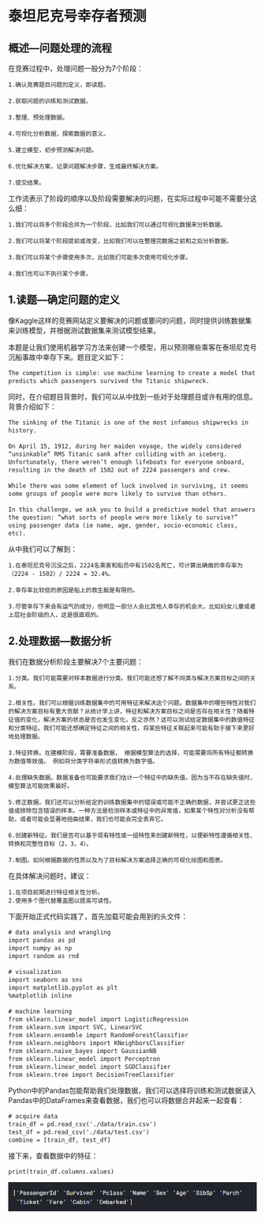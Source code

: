 # 泰坦尼克号幸存者预测

## 概述—问题处理的流程

在竞赛过程中，处理问题一般分为7个阶段：

```
1.确认竞赛题目问题的定义，即读题。

2.获取问题的训练和测试数据。

3.整理、预处理数据。

4.可视化分析数据，探索数据的意义。

5.建立模型，初步预测解决问题。

6.优化解决方案，记录问题解决步骤，生成最终解决方案。

7.提交结果。
```

工作流表示了阶段的顺序以及阶段需要解决的问题，在实际过程中可能不需要分这么细：

```
1.我们可以将多个阶段合并为一个阶段，比如我们可以通过可视化数据来分析数据。

2.我们可以将某个阶段提前或改变，比如我们可以在整理完数据之前和之后分析数据。

3.我们可以将某个步骤使用多次，比如我们可能多次使用可视化步骤。

4.我们也可以不执行某个步骤。
```

## 1.读题—确定问题的定义

像Kaggle这样的竞赛网站定义要解决的问题或要问的问题，同时提供训练数据集来训练模型，并根据测试数据集来测试模型结果。

本题是让我们使用机器学习方法来创建一个模型，用以预测哪些乘客在泰坦尼克号沉船事故中幸存下来。题目定义如下：

```
The competition is simple: use machine learning to create a model that predicts which passengers survived the Titanic shipwreck.
```

同时，在介绍题目背景时，我们可以从中找到一些对于处理题目或许有用的信息。背景介绍如下：

```
The sinking of the Titanic is one of the most infamous shipwrecks in history.

On April 15, 1912, during her maiden voyage, the widely considered “unsinkable” RMS Titanic sank after colliding with an iceberg. Unfortunately, there weren’t enough lifeboats for everyone onboard, resulting in the death of 1502 out of 2224 passengers and crew.

While there was some element of luck involved in surviving, it seems some groups of people were more likely to survive than others.

In this challenge, we ask you to build a predictive model that answers the question: “what sorts of people were more likely to survive?” using passenger data (ie name, age, gender, socio-economic class, etc).
```

从中我们可以了解到：

```
1.在泰坦尼克号沉没之后，2224名乘客和船员中有1502名死亡，可计算出确凿的幸存率为（2224 - 1502）/ 2224 = 32.4%。

2.幸存率比较低的原因是船上的救生艇是有限的。

3.尽管幸存下来会有运气的成分，但明显一部分人会比其他人幸存的机会大，比如妇女儿童或者上层社会阶级的人，这是很直观的。
```

## 2.处理数据—数据分析

我们在数据分析阶段主要解决7个主要问题：

```
1.分类。我们可能需要对样本数据进行分类。我们可能还想了解不同类与解决方案目标之间的关系。

2.相关性。我们可以根据训练数据集中的可用特征来解决这个问题。数据集中的哪些特性对我们的解决方案目标有重大贡献？从统计学上讲，特征和解决方案目标之间是否存在相关性？随着特征值的变化，解决方案的状态是否也发生变化，反之亦然？这可以测试给定数据集中的数值特征和分类特征。我们可能还想确定特征之间的相关性，将某些特征关联起来可能有助于接下来更好地处理数据。

3.特征转换。在建模阶段，需要准备数据， 根据模型算法的选择，可能需要将所有特征都转换为数值等效值。 例如将分类字符串形式值转换为数字值。

4.处理缺失数据。数据准备也可能要求我们估计一个特征中的缺失值。因为当不存在缺失值时，模型算法可能效果最好。

5.修正数据。我们还可以分析给定的训练数据集中的错误或可能不正确的数据，并尝试更正这些值或排除包含错误的样本。一种方法是检测样本或特征中的异常值，如果某个特性对分析没有帮助，或者可能会显著地扭曲结果，我们也可能会完全丢弃它。

6.创建新特征。我们是否可以基于现有特性或一组特性来创建新特性，以便新特性遵循相关性、转换和完整性目标（2，3，4）。

7.制图。如何根据数据的性质以及为了目标解决方案选择正确的可视化绘图和图表。
```

在具体解决问题时，建议：

```
1.在项目前期进行特征相关性分析。
2.使用多个图代替覆盖图以提高可读性。
```

下面开始正式代码实践了，首先加载可能会用到的头文件：

```
# data analysis and wrangling
import pandas as pd
import numpy as np
import random as rnd

# visualization
import seaborn as sns
import matplotlib.pyplot as plt
%matplotlib inline

# machine learning
from sklearn.linear_model import LogisticRegression
from sklearn.svm import SVC, LinearSVC
from sklearn.ensemble import RandomForestClassifier
from sklearn.neighbors import KNeighborsClassifier
from sklearn.naive_bayes import GaussianNB
from sklearn.linear_model import Perceptron
from sklearn.linear_model import SGDClassifier
from sklearn.tree import DecisionTreeClassifier
```

Python中的Pandas包能帮助我们处理数据，我们可以选择将训练和测试数据读入Pandas中的DataFrames来查看数据，我们也可以将数据合并起来一起查看：

```
# acquire data
train_df = pd.read_csv('./data/train.csv')
test_df = pd.read_csv('./data/test.csv')
combine = [train_df, test_df]
```

接下来，查看数据中的特征：

```
print(train_df.columns.values)
```

![image-20201211200352154](../image/image-20201211200352154.png)